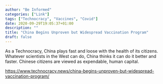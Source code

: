 ```yaml
---
author: "Be Informed"
categories: ["Link"]
tags: ["Technocracy", "Vaccines", "Covid"]
date: 2020-09-29T19:05:37+01:00
description: ""
title: "China Begins Unproven but Widespread Vaccination Program"
draft: false
---
```


As a Technocracy, China plays fast and loose with the health of its  citizens. Whatever scientists in the West can do, China thinks it can do it better and faster. Chinese citizens are viewed as expendable, human  capital. 

https://www.technocracy.news/china-begins-unproven-but-widespread-vaccination-program/